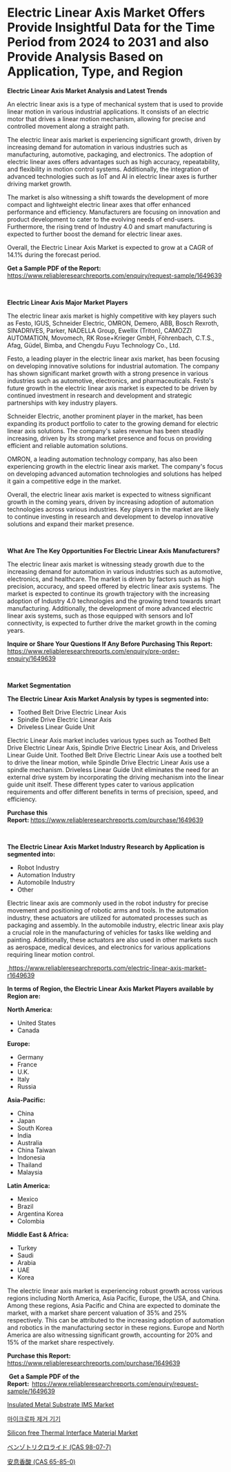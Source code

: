 <p><h1>Electric Linear Axis Market Offers Provide Insightful Data for the Time Period from 2024 to 2031 and also Provide Analysis Based on Application, Type, and Region</h1></p><p><strong>Electric Linear Axis Market Analysis and Latest Trends</strong></p>
<p><p>An electric linear axis is a type of mechanical system that is used to provide linear motion in various industrial applications. It consists of an electric motor that drives a linear motion mechanism, allowing for precise and controlled movement along a straight path.</p><p>The electric linear axis market is experiencing significant growth, driven by increasing demand for automation in various industries such as manufacturing, automotive, packaging, and electronics. The adoption of electric linear axes offers advantages such as high accuracy, repeatability, and flexibility in motion control systems. Additionally, the integration of advanced technologies such as IoT and AI in electric linear axes is further driving market growth.</p><p>The market is also witnessing a shift towards the development of more compact and lightweight electric linear axes that offer enhanced performance and efficiency. Manufacturers are focusing on innovation and product development to cater to the evolving needs of end-users. Furthermore, the rising trend of Industry 4.0 and smart manufacturing is expected to further boost the demand for electric linear axes.</p><p>Overall, the Electric Linear Axis Market is expected to grow at a CAGR of 14.1% during the forecast period.</p></p>
<p><strong>Get a Sample PDF of the Report:&nbsp;</strong> <a href="https://www.reliableresearchreports.com/enquiry/request-sample/1649639">https://www.reliableresearchreports.com/enquiry/request-sample/1649639</a></p>
<p>&nbsp;</p>
<p><strong>Electric Linear Axis Major Market Players</strong></p>
<p><p>The electric linear axis market is highly competitive with key players such as Festo, IGUS, Schneider Electric, OMRON, Demero, ABB, Bosch Rexroth, SINADRIVES, Parker, NADELLA Group, Ewellix (Triton), CAMOZZI AUTOMATION, Movomech, RK Rose+Krieger GmbH, Föhrenbach, C.T.S., Afag, Güdel, Bimba, and Chengdu Fuyu Technology Co., Ltd. </p><p>Festo, a leading player in the electric linear axis market, has been focusing on developing innovative solutions for industrial automation. The company has shown significant market growth with a strong presence in various industries such as automotive, electronics, and pharmaceuticals. Festo's future growth in the electric linear axis market is expected to be driven by continued investment in research and development and strategic partnerships with key industry players.</p><p>Schneider Electric, another prominent player in the market, has been expanding its product portfolio to cater to the growing demand for electric linear axis solutions. The company's sales revenue has been steadily increasing, driven by its strong market presence and focus on providing efficient and reliable automation solutions.</p><p>OMRON, a leading automation technology company, has also been experiencing growth in the electric linear axis market. The company's focus on developing advanced automation technologies and solutions has helped it gain a competitive edge in the market.</p><p>Overall, the electric linear axis market is expected to witness significant growth in the coming years, driven by increasing adoption of automation technologies across various industries. Key players in the market are likely to continue investing in research and development to develop innovative solutions and expand their market presence.</p></p>
<p>&nbsp;</p>
<p><strong>What Are The Key Opportunities For Electric Linear Axis Manufacturers?</strong></p>
<p><p>The electric linear axis market is witnessing steady growth due to the increasing demand for automation in various industries such as automotive, electronics, and healthcare. The market is driven by factors such as high precision, accuracy, and speed offered by electric linear axis systems. The market is expected to continue its growth trajectory with the increasing adoption of Industry 4.0 technologies and the growing trend towards smart manufacturing. Additionally, the development of more advanced electric linear axis systems, such as those equipped with sensors and IoT connectivity, is expected to further drive the market growth in the coming years.</p></p>
<p><strong>Inquire or Share Your Questions If Any Before Purchasing This Report:</strong> <a href="https://www.reliableresearchreports.com/enquiry/pre-order-enquiry/1649639">https://www.reliableresearchreports.com/enquiry/pre-order-enquiry/1649639</a></p>
<p>&nbsp;</p>
<p><strong>Market Segmentation</strong></p>
<p><strong>The Electric Linear Axis Market Analysis by types is segmented into:</strong></p>
<p><ul><li>Toothed Belt Drive Electric Linear Axis</li><li>Spindle Drive Electric Linear Axis</li><li>Driveless Linear Guide Unit</li></ul></p>
<p><p>Electric Linear Axis market includes various types such as Toothed Belt Drive Electric Linear Axis, Spindle Drive Electric Linear Axis, and Driveless Linear Guide Unit. Toothed Belt Drive Electric Linear Axis use a toothed belt to drive the linear motion, while Spindle Drive Electric Linear Axis use a spindle mechanism. Driveless Linear Guide Unit eliminates the need for an external drive system by incorporating the driving mechanism into the linear guide unit itself. These different types cater to various application requirements and offer different benefits in terms of precision, speed, and efficiency.</p></p>
<p><strong>Purchase this Report:&nbsp;</strong><a href="https://www.reliableresearchreports.com/purchase/1649639">https://www.reliableresearchreports.com/purchase/1649639</a></p>
<p>&nbsp;</p>
<p><strong>The Electric Linear Axis Market Industry Research by Application is segmented into:</strong></p>
<p><ul><li>Robot Industry</li><li>Automation Industry</li><li>Automobile Industry</li><li>Other</li></ul></p>
<p><p>Electric linear axis are commonly used in the robot industry for precise movement and positioning of robotic arms and tools. In the automation industry, these actuators are utilized for automated processes such as packaging and assembly. In the automobile industry, electric linear axis play a crucial role in the manufacturing of vehicles for tasks like welding and painting. Additionally, these actuators are also used in other markets such as aerospace, medical devices, and electronics for various applications requiring linear motion control.</p></p>
<p><a href="https://www.reliableresearchreports.com/electric-linear-axis-market-r1649639">&nbsp;https://www.reliableresearchreports.com/electric-linear-axis-market-r1649639</a></p>
<p><strong>In terms of Region, the Electric Linear Axis Market Players available by Region are:</strong></p>
<p>
    <p> <strong> North America: </strong>
        <ul>
            <li>United States</li>
            <li>Canada</li>
        </ul>
        </p> 
    <p> <strong> Europe: </strong>
        <ul>
            <li>Germany</li>
            <li>France</li>
            <li>U.K.</li>
            <li>Italy</li>
            <li>Russia</li>
        </ul>
        </p> 
    <p> <strong> Asia-Pacific: </strong>
        <ul>
            <li>China</li>
            <li>Japan</li>
            <li>South Korea</li>
            <li>India</li>
            <li>Australia</li>
            <li>China Taiwan</li>
            <li>Indonesia</li>
            <li>Thailand</li>
            <li>Malaysia</li>
        </ul>
        </p> 
    <p> <strong> Latin America: </strong>
        <ul>
            <li>Mexico</li>
            <li>Brazil</li>
            <li>Argentina Korea</li>
            <li>Colombia</li>
        </ul>
        </p> 
    <p> <strong> Middle East & Africa: </strong>
        <ul>
            <li>Turkey</li>
            <li>Saudi</li>
            <li>Arabia</li>
            <li>UAE</li>
            <li>Korea</li>
        </ul>
    </p>
    </p>
<p><p>The electric linear axis market is experiencing robust growth across various regions including North America, Asia Pacific, Europe, the USA, and China. Among these regions, Asia Pacific and China are expected to dominate the market, with a market share percent valuation of 35% and 25% respectively. This can be attributed to the increasing adoption of automation and robotics in the manufacturing sector in these regions. Europe and North America are also witnessing significant growth, accounting for 20% and 15% of the market share respectively.</p></p>
<p><strong>Purchase this Report: </strong><a href="https://www.reliableresearchreports.com/purchase/1649639">https://www.reliableresearchreports.com/purchase/1649639</a></p>
<p>&nbsp;<strong>Get a Sample PDF of the Report:&nbsp;&nbsp;</strong><a href="https://www.reliableresearchreports.com/enquiry/request-sample/1649639">https://www.reliableresearchreports.com/enquiry/request-sample/1649639</a></p>
<p><strong></strong></p>
<p><p><a href="https://issuu.com/reportprime-2/docs/insulated-metal-substrate-ims-marke_ab8eb03021bd6f">Insulated Metal Substrate IMS Market</a></p><p><a href="https://github.com/muchswr/Market-Research-Report-List-1/blob/main/9093956104187.md">마이크로파 제거 기기</a></p><p><a href="https://issuu.com/reportprime-2/docs/silicon-free-thermal-interface-mate_0db3f9babd0340">Silicon free Thermal Interface Material Market</a></p><p><a href="https://github.com/EthanMorar2011/Market-Research-Report-List-2/blob/main/8505641109309.md">ベンゾトリクロライド (CAS 98-07-7)</a></p><p><a href="https://github.com/dzy793153605/Market-Research-Report-List-2/blob/main/2984897109308.md">安息香酸 (CAS 65-85-0)</a></p></p>